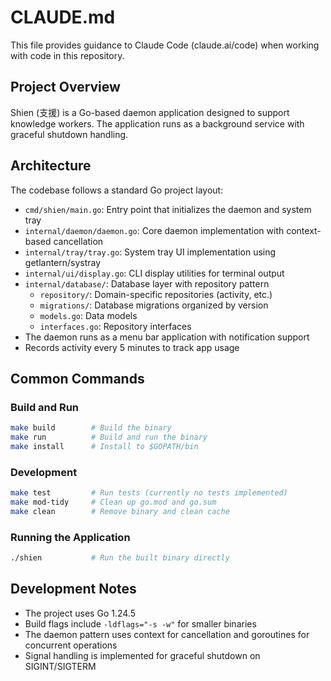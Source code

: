 # CLAUDE.md

This file provides guidance to Claude Code (claude.ai/code) when working with code in this repository.

## Project Overview

Shien (支援) is a Go-based daemon application designed to support knowledge workers. The application runs as a background service with graceful shutdown handling.

## Architecture

The codebase follows a standard Go project layout:
- `cmd/shien/main.go`: Entry point that initializes the daemon and system tray
- `internal/daemon/daemon.go`: Core daemon implementation with context-based cancellation
- `internal/tray/tray.go`: System tray UI implementation using getlantern/systray
- `internal/ui/display.go`: CLI display utilities for terminal output
- `internal/database/`: Database layer with repository pattern
  - `repository/`: Domain-specific repositories (activity, etc.)
  - `migrations/`: Database migrations organized by version
  - `models.go`: Data models
  - `interfaces.go`: Repository interfaces
- The daemon runs as a menu bar application with notification support
- Records activity every 5 minutes to track app usage

## Common Commands

### Build and Run
```bash
make build        # Build the binary
make run          # Build and run the binary
make install      # Install to $GOPATH/bin
```

### Development
```bash
make test         # Run tests (currently no tests implemented)
make mod-tidy     # Clean up go.mod and go.sum
make clean        # Remove binary and clean cache
```

### Running the Application
```bash
./shien           # Run the built binary directly
```

## Development Notes

- The project uses Go 1.24.5
- Build flags include `-ldflags="-s -w"` for smaller binaries
- The daemon pattern uses context for cancellation and goroutines for concurrent operations
- Signal handling is implemented for graceful shutdown on SIGINT/SIGTERM